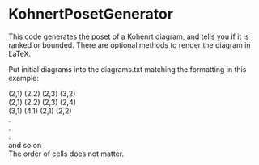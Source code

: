 # KohnertPosetGenerator
This code generates the poset of a Kohenrt diagram, and tells you if it is ranked or bounded. There are optional methods to render the diagram in LaTeX.<br>

Put initial diagrams into the diagrams.txt matching the formatting in this example:<br>

(2,1) (2,2) (2,3) (3,2)<br>
(2,1) (2,2) (2,3) (2,4)<br>
(3,1) (4,1) (2,1) (2,2)<br>
.<br>
.<br>
.<br>
and so on<br>
The order of cells does not matter.
